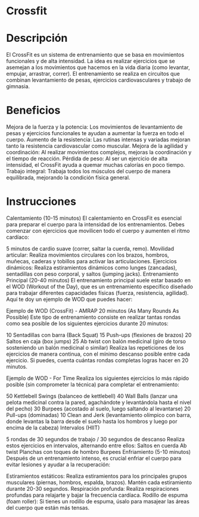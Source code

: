 # Crossfit

# Descripción
El CrossFit es un sistema de entrenamiento que se basa en movimientos funcionales y de alta intensidad. La idea es realizar ejercicios que se asemejan a los movimientos que hacemos en la vida diaria (como levantar, empujar, arrastrar, correr). El entrenamiento se realiza en circuitos que combinan levantamiento de pesas, ejercicios cardiovasculares y trabajo de gimnasia.

# Beneficios
Mejora de la fuerza y la potencia: Los movimientos de levantamiento de pesas y ejercicios funcionales te ayudan a aumentar la fuerza en todo el cuerpo.
Aumento de la resistencia: Las rutinas intensas y variadas mejoran tanto la resistencia cardiovascular como muscular.
Mejora de la agilidad y coordinación: Al realizar movimientos complejos, mejoras la coordinación y el tiempo de reacción.
Pérdida de peso: Al ser un ejercicio de alta intensidad, el CrossFit ayuda a quemar muchas calorías en poco tiempo.
Trabajo integral: Trabaja todos los músculos del cuerpo de manera equilibrada, mejorando la condición física general.

# Instrucciones
Calentamiento (10-15 minutos)
El calentamiento en CrossFit es esencial para preparar el cuerpo para la intensidad de los entrenamientos. Debes comenzar con ejercicios que movilicen todo el cuerpo y aumenten el ritmo cardíaco:

5 minutos de cardio suave (correr, saltar la cuerda, remo).
Movilidad articular: Realiza movimientos circulares con los brazos, hombros, muñecas, caderas y tobillos para activar las articulaciones.
Ejercicios dinámicos: Realiza estiramientos dinámicos como lunges (zancadas), sentadillas con peso corporal, y saltos (jumping jacks).
Entrenamiento Principal (20-40 minutos)
El entrenamiento principal suele estar basado en el WOD (Workout of the Day), que es un entrenamiento específico diseñado para trabajar diferentes capacidades físicas (fuerza, resistencia, agilidad). Aquí te doy un ejemplo de WOD que puedes hacer:

Ejemplo de WOD (CrossFit) - AMRAP 20 minutos (As Many Rounds As Possible)
Este tipo de entrenamiento consiste en realizar tantas rondas como sea posible de los siguientes ejercicios durante 20 minutos:

10 Sentadillas con barra (Back Squat)
15 Push-ups (flexiones de brazos)
20 Saltos en caja (box jumps)
25 Ab twist con balón medicinal (giro de torso sosteniendo un balón medicinal o similar)
Realiza las repeticiones de los ejercicios de manera continua, con el mínimo descanso posible entre cada ejercicio. Si puedes, cuenta cuántas rondas completas logras hacer en 20 minutos.

Ejemplo de WOD - For Time
Realiza los siguientes ejercicios lo más rápido posible (sin comprometer la técnica) para completar el entrenamiento:

50 Kettlebell Swings (balanceo de kettlebell)
40 Wall Balls (lanzar una pelota medicinal contra la pared, agachándote y levantándola hasta el nivel del pecho)
30 Burpees (acostado al suelo, luego saltando al levantarse)
20 Pull-ups (dominadas)
10 Clean and Jerk (levantamiento olímpico con barra, donde levantas la barra desde el suelo hasta los hombros y luego por encima de la cabeza)
Intervalos (HIIT)

5 rondas de 30 segundos de trabajo / 30 segundos de descanso
Realiza estos ejercicios en intervalos, alternando entre ellos:
Saltos en cuerda
Ab twist
Planchas con toques de hombro
Burpees
Enfriamiento (5-10 minutos)
Después de un entrenamiento intenso, es crucial enfriar el cuerpo para evitar lesiones y ayudar a la recuperación:

Estiramientos estáticos: Realiza estiramientos para los principales grupos musculares (piernas, hombros, espalda, brazos). Mantén cada estiramiento durante 20-30 segundos.
Respiración profunda: Realiza respiraciones profundas para relajarte y bajar la frecuencia cardíaca.
Rodillo de espuma (foam roller): Si tienes un rodillo de espuma, úsalo para masajear las áreas del cuerpo que están más tensas.

